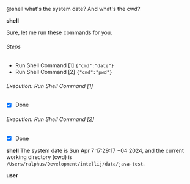 @shell what's the system date? And what's the cwd?

**shell**

Sure, let me run these commands for you.

###### Steps

- Run Shell Command [1] `{"cmd":"date"}`
- Run Shell Command [2] `{"cmd":"pwd"}`


###### Execution: Run Shell Command [1]

<pre class='output' style='display:none'>
Sun Apr  7 17:29:17 +04 2024

Exit Code: 0
</pre>

-[x] Done

###### Execution: Run Shell Command [2]

<pre class='output' style='display:none'>
/Users/ralphus/Development/intellij/data/java-test

Exit Code: 0
</pre>

-[x] Done

**shell** The system date is Sun Apr 7 17:29:17 +04 2024, and the current working directory (cwd) is `/Users/ralphus/Development/intellij/data/java-test`.

**user**
